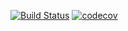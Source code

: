 [![Build Status](https://app.travis-ci.com/himax82/job4j_dreamjob.svg?branch=maser)](https://app.travis-ci.com/himax82/job4j_dreamjob)
[![codecov](https://codecov.io/gh/himax82/job4j_dreamjob/branch/master/graph/badge.svg?token=TFRO533RE6)](https://codecov.io/gh/himax82/job4j_dreamjob)